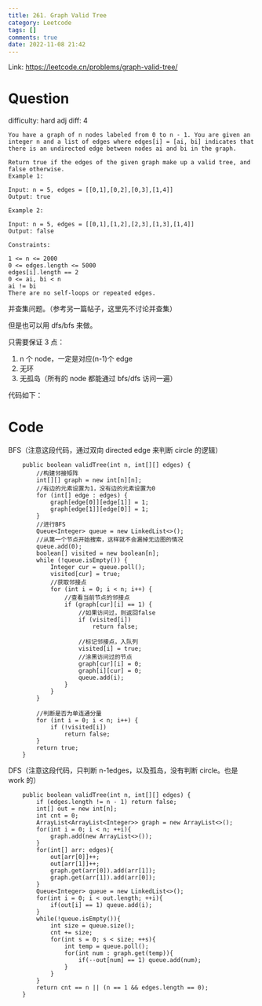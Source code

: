 ```yaml
---
title: 261. Graph Valid Tree
category: Leetcode
tags: []
comments: true
date: 2022-11-08 21:42
---
```




Link: https://leetcode.cn/problems/graph-valid-tree/

# Question

difficulty: hard
adj diff: 4

    You have a graph of n nodes labeled from 0 to n - 1. You are given an integer n and a list of edges where edges[i] = [ai, bi] indicates that there is an undirected edge between nodes ai and bi in the graph.

    Return true if the edges of the given graph make up a valid tree, and false otherwise.	 
    Example 1:

    Input: n = 5, edges = [[0,1],[0,2],[0,3],[1,4]]
    Output: true

    Example 2:

    Input: n = 5, edges = [[0,1],[1,2],[2,3],[1,3],[1,4]]
    Output: false

    Constraints:

    1 <= n <= 2000
    0 <= edges.length <= 5000
    edges[i].length == 2
    0 <= ai, bi < n
    ai != bi
    There are no self-loops or repeated edges.

并查集问题。（参考另一篇帖子，这里先不讨论并查集）

但是也可以用 dfs/bfs 来做。

只需要保证 3 点：

1. n 个 node，一定是对应(n-1)个 edge
2. 无环
3. 无孤岛（所有的 node 都能通过 bfs/dfs 访问一遍）

代码如下：

# Code

BFS（注意这段代码，通过双向 directed edge 来判断 circle 的逻辑）

```
    public boolean validTree(int n, int[][] edges) {
        //构建邻接矩阵
        int[][] graph = new int[n][n];
        //有边的元素设置为1，没有边的元素设置为0
        for (int[] edge : edges) {
            graph[edge[0]][edge[1]] = 1;
            graph[edge[1]][edge[0]] = 1;
        }
        //进行BFS
        Queue<Integer> queue = new LinkedList<>();
        //从第一个节点开始搜索，这样就不会漏掉无边图的情况
        queue.add(0);
        boolean[] visited = new boolean[n];
        while (!queue.isEmpty()) {
            Integer cur = queue.poll();
            visited[cur] = true;
            //获取邻接点
            for (int i = 0; i < n; i++) {
                //查看当前节点的邻接点
                if (graph[cur][i] == 1) {
                    //如果访问过，则返回false
                    if (visited[i])
                        return false;

                    //标记邻接点，入队列
                    visited[i] = true;
                    //涂黑访问过的节点
                    graph[cur][i] = 0;
                    graph[i][cur] = 0;
                    queue.add(i);
                }
            }
        }

        //判断是否为单连通分量
        for (int i = 0; i < n; i++) {
            if (!visited[i])
                return false;
        }
        return true;
    }
```

DFS（注意这段代码，只判断 n-1edges，以及孤岛，没有判断 circle。也是 work 的）

```
    public boolean validTree(int n, int[][] edges) {
        if (edges.length != n - 1) return false;
        int[] out = new int[n];
        int cnt = 0;
        ArrayList<ArrayList<Integer>> graph = new ArrayList<>();
        for(int i = 0; i < n; ++i){
            graph.add(new ArrayList<>());
        }
        for(int[] arr: edges){
            out[arr[0]]++;
            out[arr[1]]++;
            graph.get(arr[0]).add(arr[1]);
            graph.get(arr[1]).add(arr[0]);
        }
        Queue<Integer> queue = new LinkedList<>();
        for(int i = 0; i < out.length; ++i){
            if(out[i] == 1) queue.add(i);
        }
        while(!queue.isEmpty()){
            int size = queue.size();
            cnt += size;
            for(int s = 0; s < size; ++s){
                int temp = queue.poll();
                for(int num : graph.get(temp)){
                    if(--out[num] == 1) queue.add(num);
                }
            }
        }
        return cnt == n || (n == 1 && edges.length == 0);
    }
```
